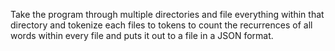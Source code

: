 Take the program through multiple directories and file everything within that directory and 
tokenize each files to tokens to count the recurrences of all words within every file
and puts it out to a file in a JSON format.
